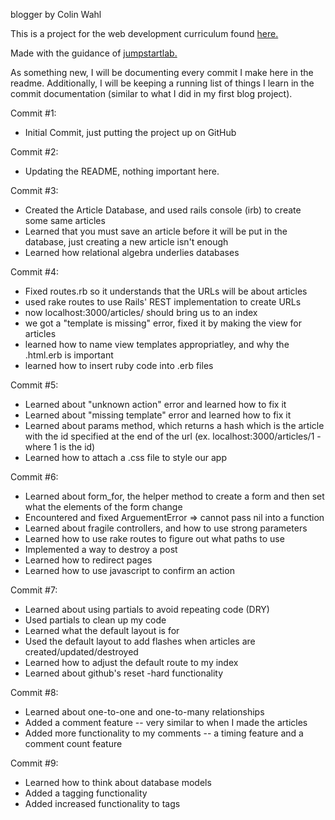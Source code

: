 blogger by Colin Wahl

This is a project for the web development curriculum found [here.](http://www.theodinproject.com/home)

Made with the guidance of [jumpstartlab.](http://tutorials.jumpstartlab.com/projects/blogger.html)

As something new, I will be documenting every commit I make here in the readme.  Additionally, I will be keeping a running list of things I learn in the commit documentation (similar to what I did in my first blog project).

Commit #1:
- Initial Commit, just putting the project up on GitHub

Commit #2:
- Updating the README, nothing important here.

Commit #3:
- Created the Article Database, and used rails console (irb) to create some same articles
- Learned that you must save an article before it will be put in the database, just creating a new article isn't enough
- Learned how relational algebra underlies databases

Commit #4:
- Fixed routes.rb so it understands that the URLs will be about articles
- used rake routes to use Rails' REST implementation to create URLs
- now localhost:3000/articles/ should bring us to an index
- we got a "template is missing" error, fixed it by making the view for articles
- learned how to name view templates appropriatley, and why the .html.erb is important
- learned how to insert ruby code into .erb files 

Commit #5:
- Learned about "unknown action" error and learned how to fix it
- Learned about "missing template" error and learned how to fix it
- Learned about params method, which returns a hash which is the article with the id specified at the end of the url (ex. localhost:3000/articles/1 - where 1 is the id)
- Learned how to attach a .css file to style our app

Commit #6:
- Learned about form_for, the helper method to create a form and then set what the elements of the form change
- Encountered and fixed ArguementError => cannot pass nil into a function
- Learned about fragile controllers, and how to use strong parameters
- Learned how to use rake routes to figure out what paths to use
- Implemented a way to destroy a post
- Learned how to redirect pages
- Learned how to use javascript to confirm an action

Commit #7:
- Learned about using partials to avoid repeating code (DRY)
- Used partials to clean up my code
- Learned what the default layout is for
- Used the default layout to add flashes when articles are created/updated/destroyed
- Learned how to adjust the default route to my index
- Learned about github's reset -hard functionality

Commit #8:
- Learned about one-to-one and one-to-many relationships
- Added a comment feature -- very similar to when I made the articles
- Added more functionality to my comments -- a timing feature and a comment count feature

Commit #9:
- Learned how to think about database models
- Added a tagging functionality
- Added increased functionality to tags